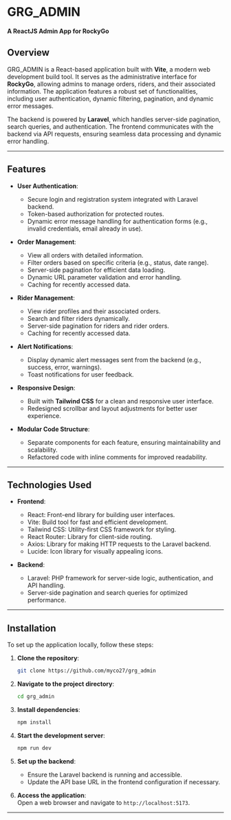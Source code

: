 # GRG_ADMIN  
**A ReactJS Admin App for RockyGo**  

## Overview  
GRG_ADMIN is a React-based application built with **Vite**, a modern web development build tool. It serves as the administrative interface for **RockyGo**, allowing admins to manage orders, riders, and their associated information. The application features a robust set of functionalities, including user authentication, dynamic filtering, pagination, and dynamic error messages.  

The backend is powered by **Laravel**, which handles server-side pagination, search queries, and authentication. The frontend communicates with the backend via API requests, ensuring seamless data processing and dynamic error handling.  

---

## Features  
- **User Authentication**:  
  - Secure login and registration system integrated with Laravel backend.  
  - Token-based authorization for protected routes.  
  - Dynamic error message handling for authentication forms (e.g., invalid credentials, email already in use).  

- **Order Management**:  
  - View all orders with detailed information.  
  - Filter orders based on specific criteria (e.g., status, date range).  
  - Server-side pagination for efficient data loading.  
  - Dynamic URL parameter validation and error handling.
  - Caching for recently accessed data.  

- **Rider Management**:  
  - View rider profiles and their associated orders.  
  - Search and filter riders dynamically.  
  - Server-side pagination for riders and rider orders.  
  - Caching for recently accessed data.  

- **Alert Notifications**:  
  - Display dynamic alert messages sent from the backend (e.g., success, error, warnings).  
  - Toast notifications for user feedback.  

- **Responsive Design**:  
  - Built with **Tailwind CSS** for a clean and responsive user interface.  
  - Redesigned scrollbar and layout adjustments for better user experience.  

- **Modular Code Structure**:  
  - Separate components for each feature, ensuring maintainability and scalability.  
  - Refactored code with inline comments for improved readability.  

---

## Technologies Used  
- **Frontend**:  
  - React: Front-end library for building user interfaces.  
  - Vite: Build tool for fast and efficient development.  
  - Tailwind CSS: Utility-first CSS framework for styling.  
  - React Router: Library for client-side routing.  
  - Axios: Library for making HTTP requests to the Laravel backend.  
  - Lucide: Icon library for visually appealing icons.  

- **Backend**:  
  - Laravel: PHP framework for server-side logic, authentication, and API handling.  
  - Server-side pagination and search queries for optimized performance.  

---

## Installation  
To set up the application locally, follow these steps:  

1. **Clone the repository**:  
   ```bash  
   git clone https://github.com/myco27/grg_admin  
   ```  

2. **Navigate to the project directory**:  
   ```bash  
   cd grg_admin  
   ```  

3. **Install dependencies**:  
   ```bash  
   npm install  
   ```  

4. **Start the development server**:  
   ```bash  
   npm run dev  
   ```  

5. **Set up the backend**:  
   - Ensure the Laravel backend is running and accessible.  
   - Update the API base URL in the frontend configuration if necessary.

6. **Access the application**:  
   Open a web browser and navigate to `http://localhost:5173`.  

---